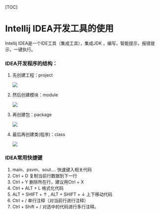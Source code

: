 [TOC]



# Intellij IDEA开发工具的使用

Intellij IDEA是一个IDE工具（集成工具），集成JDK ，编写，智能提示，报错提示，一键执行。



### IDEA开发程序的结构：

1. 先创建工程：project

   ![](D:\TakeDown\Java\image\创建project.png)

2. 然后创建模块：module

   ![](D:\TakeDown\Java\image\创建module.png)

3. 再创建包：package

   ![](D:\TakeDown\Java\image\创建package.png)

4. 最后再创建类(程序)：class

   ![](D:\TakeDown\Java\image\创建class.png)



### IDEA常用快捷键

1. main、psvm、sout....	快速键入相关代码
2. Ctrl + D    复制当前行数据到下一行
3. Ctrl + Y    删除所在行，建议用Ctrl + X
4. Ctrl + ALT + L    格式化代码
5. ALT + SHIFT + ↑ , ALT + SHIFT + ↓    上下移动代码
6. Ctrl + /     单行注释（对当前行进行注释）
7. Ctrl + Shift + /      对选中的代码进行多行注释。
